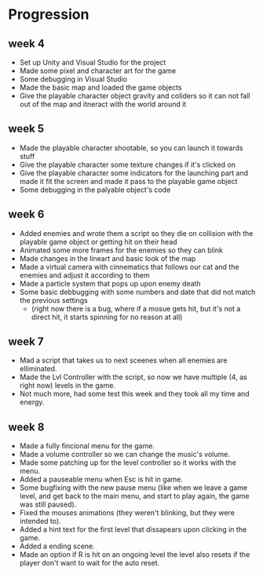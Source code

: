 # Progression
## week 4
* Set up Unity and Visual Studio for the project
* Made some pixel and character art for the game
* Some debugging in Visual Studio
* Made the basic map and loaded the game objects
* Give the playable character object gravity and coliders so it can not fall out of the map and itneract with the world around it
## week 5
* Made the playable character shootable, so you can launch it towards stuff
* Give the playable character some texture changes if it's clicked on
* Give the playable character some indicators for the launching part and made it fit the screen and made it pass to the playable game object
* Some debugging in the palyable object's code
## week 6
* Added enemies and wrote them a script so they die on collision with the playable game object or getting hit on their head
* Animated some more frames for the enemies so they can blink
* Made changes in the lineart and basic look of the map
* Made a virtual camera with cinnematics that follows our cat and the enemies and adjust it according to them
* Made a particle system that pops up upon enemy death
* Some basic debbugging with some numbers and date that did not match the previous settings
    * (right now there is a bug, where if a mosue gets hit, but it's not a direct hit, it starts spinning for no reason at all)
## week 7
* Mad a script that takes us to next sceenes when all enemies are elliminated.
* Made the Lvl Controller with the script, so now we have multiple (4, as right now) levels in the game.
* Not much more, had some test this week and they took all my time and energy.
## week 8
* Made a fully fincional menu for the game.
* Made a volume controller so we can change the music's volume.
* Made some patching up for the level controller so it works with the menu.
* Added a pauseable menu when Esc is hit in game. 
* Some bugfixing with the new pause menu (like when we leave a game level, and get back to the main menu, and start to play again, the game was still paused).
* Fixed the mouses animations (they weren't blinking, but they were intended to).
* Added a hint text for the first level that dissapears upon clicking in the game.
* Added a ending scene.
* Made an option if R is hit on an ongoing level the level also resets if the player don't want to wait for the auto reset.
